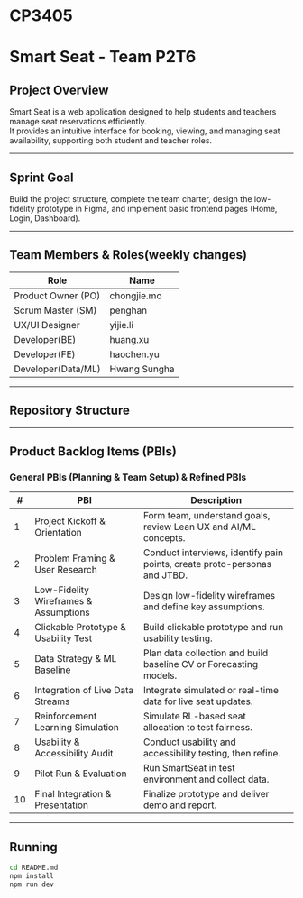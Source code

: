 # CP3405
# Smart Seat - Team P2T6 

##  Project Overview
Smart Seat is a web application designed to help students and teachers manage seat reservations efficiently.  
It provides an intuitive interface for booking, viewing, and managing seat availability, supporting both student and teacher roles.

---

##  Sprint Goal
Build the project structure, complete the team charter, design the low-fidelity prototype in Figma, and implement basic frontend pages (Home, Login, Dashboard).

---

##  Team Members & Roles(weekly changes)
| Role | Name |
|------|------|
| Product Owner (PO) | chongjie.mo |
| Scrum Master (SM) | penghan |
| UX/UI Designer | yijie.li  |
| Developer(BE) | huang.xu |
| Developer(FE) | haochen.yu |
| Developer(Data/ML) | Hwang Sungha |




---

##  Repository Structure

---

##  Product Backlog Items (PBIs)

### General PBIs (Planning & Team Setup) & Refined PBIs
| # | PBI | Description |
|---|-----|-------------|
| 1 | Project Kickoff & Orientation | Form team, understand goals, review Lean UX and AI/ML concepts. |
| 2 | Problem Framing & User Research | Conduct interviews, identify pain points, create proto-personas and JTBD. |
| 3 | Low-Fidelity Wireframes & Assumptions | Design low-fidelity wireframes and define key assumptions. |
| 4 | Clickable Prototype & Usability Test | Build clickable prototype and run usability testing. |
| 5 | Data Strategy & ML Baseline | Plan data collection and build baseline CV or Forecasting models. |
| 6 | Integration of Live Data Streams | Integrate simulated or real-time data for live seat updates. |
| 7 | Reinforcement Learning Simulation | Simulate RL-based seat allocation to test fairness. |
| 8 | Usability & Accessibility Audit | Conduct usability and accessibility testing, then refine. |
| 9 | Pilot Run & Evaluation | Run SmartSeat in test environment and collect data. |
| 10 | Final Integration & Presentation | Finalize prototype and deliver demo and report. |


---

## Running


```bash
cd README.md
npm install
npm run dev
